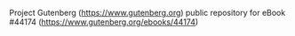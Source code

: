 Project Gutenberg (https://www.gutenberg.org) public repository for eBook #44174 (https://www.gutenberg.org/ebooks/44174)
